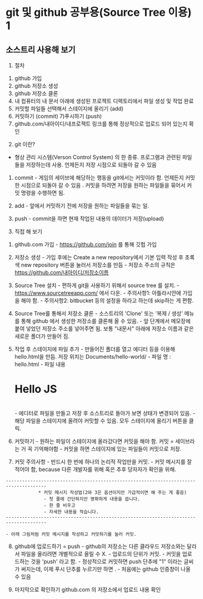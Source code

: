 # git 및 github 공부용(Source Tree 이용) 1
## 소스트리 사용해 보기

1. 절차
  1) github 가입
  2) github 저장소 생성
  3) github 저장소 클론
  4) 내 컴퓨터의 내 문서 아래에 생성된 프로젝트 디렉토리에서 파일 생성 및 작업 완료
  5) 커밋할 파일들 선택해서 스테이지에 올리기 (add)
  6) 커밋하기 (commit)
  7)푸시하기 (push)
  8) github.com/내아이디/내프로젝트 링크를 통해 정상적으로 업로드 되어 있는지 확인

2. git 이란?
  - 형상 관리 시스템(Verson Control System) 의 한 종류. 프로그램과 관련된 파일들을 저장하는데 사용. 
    언제든지 저장 시점으로 되돌아 갈 수 있음 

  1) commit
    - 게임의 세이브에 해당하는 행동을 git에서는 커밋이라 함. 언제든지 커밋한 시점으로 되돌아 갈 수 있음 . 
      커밋을 하려면 저장을 원하는 파일들을 묶어서 커밋 명령을 수행하면 됨.

  2) add
    - 앞에서 커밋하기 전에 저장을 원하는 파일들을 묶는 일.

  3) push
    - commit을 하면 현재 작업된 내용의 데이터가 저장(upload)
  
3. 직접 해 보기
  1) github.com 가입
    - https://github.com/join 를 통해 깃헙 가입
  
  2) 저장소 생성
    - 가입 후에는 Create a new repository에서 기본 입력 작성 후 초록색 new repository 버튼을 눌러서 저장소를 만듬
    - 저장소 주소의 규칙은 https://github.com/내아이디/저장소이름
  
  3) Source Tree 설치
    - 편하게 git을 사용하기 위해서 source tree 를 설치. 
    - https://www.sourcetreeapp.com/ 에서 다운.
    - 주의사항1: 아틀라시안에 가입을 해야 함.
    - 주의사항2: bitbucket 등의 설정을 하라고 하는데 skip하는 게 편함.

  4) Source Tree를 통해서 저장소 클론
    - 소스트리의 'Clone' 또는 '복제 / 생성' 메뉴를 통해 github 에서 생성한 저장소를 클론해 올 수 있음. 
    - 앞 단계에서 메모장에 붙여 넣었던 저장소 주소를 넣어주면 됨. 보통 "내문서" 아래에 저장소 이름과 같은 새로운 폴더가 만들어 짐.

  5) 작업 후 스테이지에 파일 추가
    - 만들어진 폴더를 열고 에디터 등을 이용해 hello.html을 만듬. 저장 위치는 Documents/hello-world/
    - 파일 명 : hello.html
    - 파일 내용 
                <!DOCTYPE html>
                <html>
                    <body>
                        <h1>Hello JS</h1>
                        <script>
                            console.log("Hello world!");
                        </script>
                    </body>
                </html>                     
    - 에디터로 파일을 만들고 저장 후 소스트리로 돌아가 보면 상태가 변경되어 있음.
    - 해당 파일을 스테이지에 올려야 커밋할 수 있음. 모두 스테이지에 올리기 버튼을 클릭.

  6) 커밋하기
    - 원하는 파일이 스테이지에 올라갔다면 커밋을 해야 함. 커밋 = 세이브라는 거 꼭 기억해야함
    - 커밋을 하면 스테이지에 있는 파일들이 커밋으로 저장.
  
  7) 커밋 주의사항
    - 반드시 한 번에 하나의 논리적 작업만을 커밋.
    - 커밋 메시지를 잘 적어야 함, because 다른 개발자를 위해 혹은 추후 당자자가 확인을 위해.
    
    -------------------------------------------------------------------------------------
                * 커밋 메시지 작성법(2와 3은 옵션이지만 가급적이면 해 주는 게 좋음)
                  - 첫 줄에 간단하지만 명확하게 내용을 씁니다.
                  - 한 줄 비우고
                  - 자세한 내용을 적습니다.                          
    -------------------------------------------------------------------------------------
    
    - 아래 그림처럼 커밋 메시지를 작성하고 커밋하기를 눌러 커밋.
    
  8) github에 업로드하기 = push
    - github의 저장소는 다른 클라우드 저장소와는 달라서 파일을 올리려면 개별적으로 올릴 수 X. 
    - 업로드의 단위가 커밋. 
    - 커밋을 업로드하는 것을 'push' 라고 함. 
    - 정상적으로 커밋하면 push 단추에 "1" 이라는 글씨가 써지는데, 이제 푸시 단추를 누르기만 하면 . 
    - 처음에는 github 인증창이 나올 수 있음
  
  9) 마지막으로 확인하기
    github.com 의 저장소에서 업로드 내용 확인